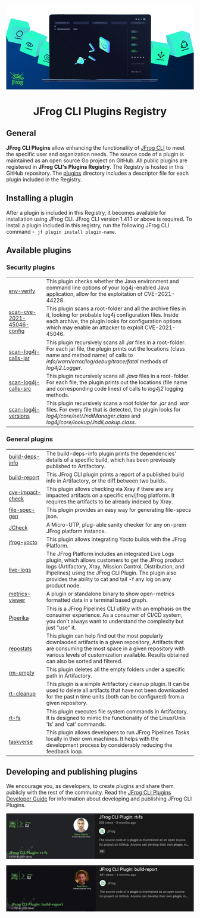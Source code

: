 [![](images/introduction.png)](#readme)

<div align="center">

# JFrog CLI Plugins Registry

</div>

## General
**JFrog CLI Plugins** allow enhancing the functionality of [JFrog CLI](https://www.jfrog.com/confluence/display/CLI/JFrog+CLI) to meet the specific user and organization needs. The source code of a plugin is maintained as an open source Go project on GitHub. All public plugins are registered in **JFrog CLI's Plugins Registry**. The Registry is hosted in this GitHub repository. The [plugins](plugins) directory includes a descriptor file for each plugin included in the Registry. 

## Installing a plugin 
After a plugin is included in this Registry, it becomes available for installation using JFrog CLI. JFrog CLI version 1.41.1 or above is required. To install a plugin included in this registry, run the following JFrog CLI command -  `jf plugin install plugin-name`. 

## Available plugins
### Security plugins
<table>
    <tr>
        <td width="20%">
            <a href="https://github.com/jfrog/log4j-tools/tree/main/env_verify/jfrog_cli_plugin#readme">env-verify<a>
        </td>
        <td>
            This plugin checks whether the Java environment and command line options of your log4j-enabled Java application, allow for the exploitation of CVE-2021-44228.
        </td>
    </tr>
    <tr>
        <td width="20%">
            <a href="https://github.com/jfrog/log4j-tools/tree/main/scan_cve_2021_45046_config/jfrog_cli_plugin#readme">scan-cve-2021-45046-config</a>
        </td>
        <td>
            This plugin scans a root-folder and all the archive files in it, looking for probable log4j configuration files. Inside each archive, the plugin looks for configuration options which may enable an attacker to exploit CVE-2021-45046.
        </td>
    </tr>
    <tr>
        <td width="20%">
            <a href="https://github.com/jfrog/log4j-tools/tree/main/scan_log4j_calls_jar/jfrog_cli_plugin#readme">scan-log4j-calls-jar</a>
        </td>
        <td>
            This plugin recursively scans all <i>.jar</i> files in a root-folder. For each jar file, the plugin prints out the locations (class name and method name) of calls to <i>info/warn/error/log/debug/trace/fatal</i> methods of <i>log4j2.Logger</i>. 
        </td>
    </tr>
    <tr>
        <td width="20%">
            <a href="https://github.com/jfrog/log4j-tools/tree/main/scan_log4j_calls_src/jfrog_cli_plugin#readme">scan-log4j-calls-src</a>
        </td>
        <td>
            This plugin recursively scans all <i>.java</i> files in a root-folder. For each file, the plugin prints out the locations (file name and corresponding code lines) of calls to <i>log4j2</i> logging methods. 
        </td>
    </tr>
     <tr>
        <td width="20%">
            <a href="https://github.com/jfrog/log4j-tools/tree/main/scan_log4j_versions/jfrog_cli_plugin#readme">scan-log4j-versions</a>
        </td>
        <td>
            This plugin recursively scans a root folder for <i>.jar</i> and <i>.war</i> files. For every file that is detected, the plugin looks for <i>log4j/core/net/JndiManager.class</i> and <i>log4j/core/lookup/JndiLookup.class</i>.
        </td>
    </tr>
</table>

### General plugins
<table>
    <tr>
        <td width="20%">
            <a href="https://github.com/jfrog/jfrog-cli-plugins/tree/main/build-deps-info#readme">build-deps-info</a>
        </td>
        <td>
            The build-deps-info plugin prints the dependencies' details of a specific build, which has been previously published to Artifactory.
        </td>
    </tr>
    <tr>
        <td width="20%">
            <a href="https://github.com/jfrog/jfrog-cli-plugins/tree/main/build-report#readme">build-report</a>
        </td>
        <td>
            This JFrog CLI plugin prints a report of a published build info in Artifactory, or the diff between two builds.
        </td>
    </tr>
    <tr>
        <td width="20%">
            <a href="https://github.com/rdar-lab/cve-impact-check#readme">cve-impact-check</a>
        </td>
        <td>
            This plugin allows checking via Xray if there are any impacted artifacts on a specific env/jfrog platform. It requires the artifacts to be already indexed by Xray.
        </td>
    </tr>
    <tr>
        <td width="20%">
            <a href="https://github.com/jfrog/jfrog-cli-plugins/tree/main/file-spec-gen#readme">file-spec-gen</a>
        </td>
        <td>
            This plugin provides an easy way for generating file-specs json.
        </td>
    </tr>
    <tr>
        <td width="20%">
            <a href="https://github.com/rdar-lab/JCheck#readme">JCheck</a>
        </td>
        <td>
            A Micro-UTP, plug-able sanity checker for any on-prem JFrog platform instance.
        </td>
    </tr>
    <tr>
        <td width="20%">
            <a href="https://github.com/rdar-lab/jfrog-cli-yocto-plugin#readme">jfrog-yocto</a>
        </td>
        <td>
            This plugin allows integrating Yocto builds with the JFrog Platform.
        </td>
    </tr>
    <tr>
        <td width="20%">
            <a href="https://github.com/jfrog/live-logs#readme">live-logs</a>
        </td>
        <td>
            The JFrog Platform includes an integrated Live Logs plugin, which allows customers to get the JFrog product logs (Artifactory, Xray, Mission Control, Distribution, and Pipelines) using the JFrog CLI Plugin. The plugin also provides the ability to cat and tail -f any log on any product node.
        </td>
    </tr>
    <tr>
        <td width="20%">
            <a href="https://github.com/eldada/metrics-viewer#readme">metrics-viewer</a>
        </td>
        <td>
            A plugin or standalone binary to show open-metrics formatted data in a terminal based graph.
        </td>
    </tr>
    <tr>
        <td width="20%">
            <a href="https://github.com/hanochg/piperika#readme">Piperika</a>
        </td>
        <td>
            This is a JFrog Pipelines CLI utility with an emphasis on the consumer experience. As a consumer of CI/CD system, you don't always want to understand the complexity but just "use" it.
        </td>
    </tr>
    <tr>
        <td width="20%">
            <a href="https://github.com/chanti529/repostats#readme">repostats</a>
        </td>
        <td>
            This plugin can help find out the most popularly downlaoded artifacts in a given repository, Artifacts that are consuming the most space in a given repository with various levels of customization available. Results obtained can also be sorted and filtered.
        </td>
    </tr>
    <tr>
        <td width="20%">
            <a href="https://github.com/jfrog/jfrog-cli-plugins/tree/main/rm-empty#readme">rm-empty</a>
        </td>
        <td>
            This plugin deletes all the empty folders under a specific path in Artifactory.
        </td>
    </tr>
    <tr>
        <td width="20%">
            <a href="https://github.com/jfrog/jfrog-cli-plugins/tree/main/rt-cleanup#readme">rt-cleanup</a>
        </td>
        <td>
            This plugin is a simple Artifactory cleanup plugin. It can be used to delete all artifacts that have not been downloaded for the past n time units (both can be configured) from a given repository.
        </td>
    </tr>
    <tr>
        <td width="20%">
            <a href="https://github.com/jfrog/jfrog-cli-plugins/tree/main/rt-fs#readme">rt-fs</a>
        </td>
        <td>
            This plugin executes file system commands in Artifactory. It is designed to mimic the functionality of the Linux/Unix 'ls' and 'cat' commands.
        </td>
    </tr>
    <tr>
        <td width="20%">
            <a href="https://github.com/jfrog/taskverse#readme">taskverse</a>
        </td>
        <td>
            This plugin allows developers to run JFrog Pipelines Tasks locally in their own machines. It helps with the development process by considerably reducing the feedback loop.
        </td>
    </tr>
</table>

## Developing and publishing plugins
We encourage you, as developers, to create plugins and share them publicly with the rest of the community. Read the [JFrog CLI Plugins Developer Guide](https://github.com/jfrog/jfrog-cli/blob/v2/guides/jfrog-cli-plugins-developer-guide.md#JFrog-CLI-Plugin-Developer-Guide) for information about developing and publishing JFrog CLI Plugins.

[![rt-fs-plugin](images/rt-fs-plugin.png)](https://youtu.be/zQ1JV83frFI)

[![build-report-plugin](images/build-report-plugin.png)](https://youtu.be/_oPNuiDm04g)